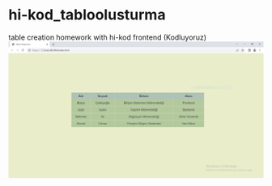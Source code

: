 # hi-kod_tabloolusturma
table creation homework with hi-kod frontend (Kodluyoruz) 
<img src = "https://github.com/busracelikcioglu/hi-kod_tabloolusturma/blob/main/kodluyoruz.PNG">
